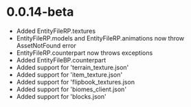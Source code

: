 # 0.0.14-beta
 - Added EntityFileRP.textures
 - EntityFileRP.models and EntityFileRP.animations now throw AssetNotFound error
 - EntityFileRP.counterpart now throws exceptions
 - Added EntityFileBP.counterpart
 - Added support for 'terrain_texture.json'
 - Added support for 'item_texture.json'
 - Added support for 'flipbook_textures.json
 - Added support for 'biomes_client.json'
 - Added support for 'blocks.json'